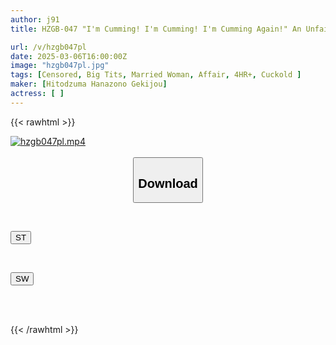 ```yaml
---
author: j91
title: HZGB-047 "I'm Cumming! I'm Cumming! I'm Cumming Again!" An Unfaithful Wife Whose Beautiful Big Breasts Shake Every Time She Gets Penetrated Deep Inside Her Vagina

url: /v/hzgb047pl
date: 2025-03-06T16:00:00Z
image: "hzgb047pl.jpg"
tags: [Censored, Big Tits, Married Woman, Affair, 4HR+, Cuckold	]
maker: [Hitodzuma Hanazono Gekijou]
actress: [ ]
---
```



{{< rawhtml >}}

<div class="video" data-videoid="g37kkMD02qSqAKj">
    <a href="javascript:;">
        <img src="/v/hzgb047pl/hzgb047pl.jpg" width="WIDTH" height="HEIGHT" alt="hzgb047pl.mp4" loading="lazy">
    </a>
</div>

<script type="text/javascript" src="https://j91.asia/asset/on-demand-st.js"></script>

<br>
  <link rel="stylesheet" href="https://j91.asia/asset/bs5.css">
  
  <center>
  <button class="btn btn-primary" type="button" data-bs-toggle="collapse" data-bs-target=".multi-collapse" aria-expanded="false" aria-controls="multiCollapseExample1 multiCollapseExample2"><h2>Download</h2></button></center>
</p>
<div class="row">
  <div class="col">
    <div class="collapse multi-collapse" id="multiCollapseExample1">
      <div class="card card-body">
	      	      <br>
<div class="buttons">  
<p><a href="/v/hzgb047pl/st.html" target="_blank"><button class="btn-hover color-3"><i class="fa fa-download"></i> ST</button></a></p></div>
    </div>
  </div>
</div>
  <div class="col">
    <div class="collapse multi-collapse" id="multiCollapseExample2">
      <div class="card card-body">
	      <br>
<div class="buttons">
<p><a href="/v/hzgb047pl/sw.html" target="_blank"><button class="btn-hover color-2"><i class="fa fa-download"></i> SW</button></a></p></div>
<br><br>
      </div>
    </div>
  </div>
</div>

{{< /rawhtml >}}